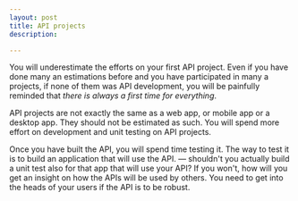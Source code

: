 ```yaml
---
layout: post
title: API projects
description: 

---
```


You will underestimate the efforts on your first API project. Even if you have done many an estimations before and you have participated in many a projects, if none of them was API development, you will be painfully reminded that *there is always a first time for everything*.  

API projects are not exactly the same as a web app, or mobile app or a desktop app. They should not be estimated as such. You will spend more effort on development and unit testing on API projects.  

Once you have built the API, you will spend time testing it. The way to test it is to build an application that will use the API. &mdash; shouldn't you actually build a unit test also for that app that will use your API? If you won't, how will you get an insight on how the APIs will be used by others. You need to get into the heads of your users if the API is to be robust. 

